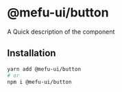 # @mefu-ui/button

A Quick description of the component

## Installation

```sh
yarn add @mefu-ui/button
# or
npm i @mefu-ui/button
```